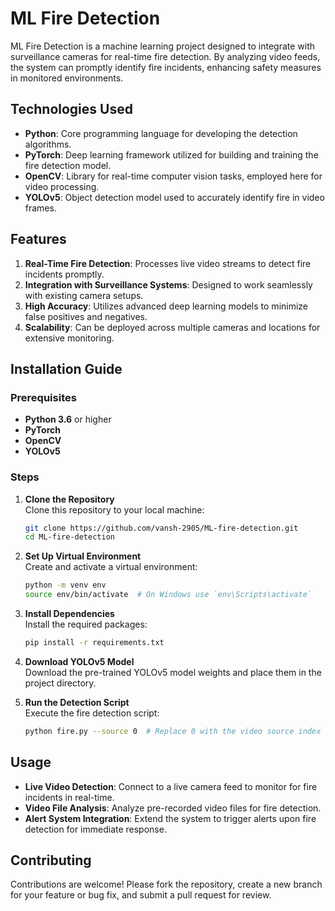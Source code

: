 # ML Fire Detection

ML Fire Detection is a machine learning project designed to integrate with surveillance cameras for real-time fire detection. By analyzing video feeds, the system can promptly identify fire incidents, enhancing safety measures in monitored environments.

## Technologies Used
- **Python**: Core programming language for developing the detection algorithms.
- **PyTorch**: Deep learning framework utilized for building and training the fire detection model.
- **OpenCV**: Library for real-time computer vision tasks, employed here for video processing.
- **YOLOv5**: Object detection model used to accurately identify fire in video frames.

## Features
1. **Real-Time Fire Detection**: Processes live video streams to detect fire incidents promptly.
2. **Integration with Surveillance Systems**: Designed to work seamlessly with existing camera setups.
3. **High Accuracy**: Utilizes advanced deep learning models to minimize false positives and negatives.
4. **Scalability**: Can be deployed across multiple cameras and locations for extensive monitoring.

## Installation Guide

### Prerequisites
- **Python 3.6** or higher
- **PyTorch**
- **OpenCV**
- **YOLOv5**

### Steps

1. **Clone the Repository**  
   Clone this repository to your local machine:
   ```bash
   git clone https://github.com/vansh-2905/ML-fire-detection.git
   cd ML-fire-detection
   ```

2. **Set Up Virtual Environment**  
   Create and activate a virtual environment:
   ```bash
   python -m venv env
   source env/bin/activate  # On Windows use `env\Scripts\activate`
   ```

3. **Install Dependencies**  
   Install the required packages:
   ```bash
   pip install -r requirements.txt
   ```

4. **Download YOLOv5 Model**  
   Download the pre-trained YOLOv5 model weights and place them in the project directory.

5. **Run the Detection Script**  
   Execute the fire detection script:
   ```bash
   python fire.py --source 0  # Replace 0 with the video source index or path
   ```

## Usage
- **Live Video Detection**: Connect to a live camera feed to monitor for fire incidents in real-time.
- **Video File Analysis**: Analyze pre-recorded video files for fire detection.
- **Alert System Integration**: Extend the system to trigger alerts upon fire detection for immediate response.

## Contributing
Contributions are welcome! Please fork the repository, create a new branch for your feature or bug fix, and submit a pull request for review.
